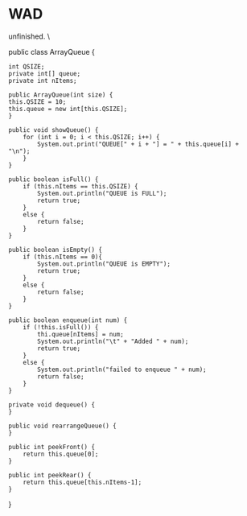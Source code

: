 # WAD
unfinished.
\

public class ArrayQueue {
	
	int QSIZE;
	private int[] queue;
	private int nItems;

	public ArrayQueue(int size) {
	this.QSIZE = 10;
	this.queue = new int[this.QSIZE];
	}

	public void showQueue() {
		for (int i = 0; i < this.QSIZE; i++) {
			System.out.print("QUEUE[" + i + "] = " + this.queue[i] + "\n");
		}
	}

	public boolean isFull() {
		if (this.nItems == this.QSIZE) {
			System.out.println("QUEUE is FULL");
			return true;
		}
		else {
			return false;
		}
	}

	public boolean isEmpty() {
		if (this.nItems == 0){
			System.out.println("QUEUE is EMPTY");
			return true;
		}
		else {
			return false;
		}
	}

	public boolean enqueue(int num) {
		if (!this.isFull()) {
			thi.queue[nItems] = num;
			System.out.println("\t" + "Added " + num);
			return true;
		}
		else {
			System.out.println("failed to enqueue " + num);
			return false;
		}
	}

	private void dequeue() {
	}

	public void rearrangeQueue() {
	}

	public int peekFront() {
		return this.queue[0];
	}

	public int peekRear() {
		return this.queue[this.nItems-1];
	}

}
